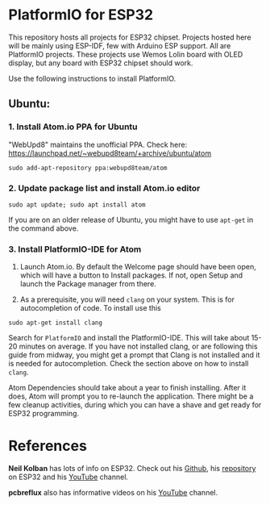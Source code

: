 # PlatformIO for ESP32 

This repository hosts all projects for ESP32 chipset. Projects hosted here will be mainly using ESP-IDF, few with Arduino ESP support.
All are PlatformIO projects. These projects use Wemos Lolin board with OLED display, but any board with ESP32 chipset should work. 

Use the following instructions to install PlatformIO.

## Ubuntu:
### 1. Install Atom.io PPA for Ubuntu

"WebUpd8" maintains the unofficial PPA. Check here: https://launchpad.net/~webupd8team/+archive/ubuntu/atom

```
sudo add-apt-repository ppa:webupd8team/atom
```
### 2. Update package list and install Atom.io editor

```
sudo apt update; sudo apt install atom
```
If you are on an older release of Ubuntu, you might have to use `apt-get` in the command above.

### 3. Install PlatformIO-IDE for Atom
1. Launch Atom.io. By default the Welcome page should have been open, which will have a button to Install packages. If not, open Setup and launch the Package manager from there.

2. As a prerequisite, you will need `clang` on your system. This is for autocompletion of code. To install use this

```
sudo apt-get install clang
```

Search for `PlatformIO` and install the PlatformIO-IDE. This will take about 15-20 minutes on average. If you have not installed clang, or are following this guide from midway, you might get a prompt that Clang is not installed and it is needed for autocompletion. Check the section above on how to install `clang`.

Atom Dependencies should take about a year to finish installing. After it does, Atom will prompt you to re-launch the application.
There might be a few cleanup activities, during which you can have a shave and get ready for ESP32 programming.

# References
**Neil Kolban** has lots of info on ESP32. Check out his [Github](https://github.com/nkolban), his [repository](https://github.com/nkolban/esp32-snippets) on ESP32 and his [YouTube](https://www.youtube.com/channel/UChKn_BlaVrMrhEquPNI6HuQ) channel.

**pcbreflux** also has informative videos on his [YouTube](https://www.youtube.com/channel/UCvsMfEoIu_ZdBIgQVcY_AZA) channel.
